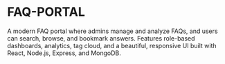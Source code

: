# FAQ-PORTAL
A modern FAQ portal where admins manage and analyze FAQs, and users can search, browse, and bookmark answers. Features role-based dashboards, analytics, tag cloud, and a beautiful, responsive UI built with React, Node.js, Express, and MongoDB.
